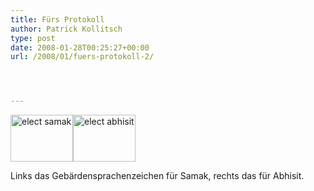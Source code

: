 ```yaml
---
title: Fürs Protokoll
author: Patrick Kollitsch
type: post
date: 2008-01-28T00:25:27+00:00
url: /2008/01/fuers-protokoll-2/




---
```

<div class="clearfix">
  <a href="http://www.flickr.com/photos/schreibblogade/2226301566/" title="elect samak by Patrick Kollitsch, on Flickr"><img src="//farm3.static.flickr.com/2362/2226301566_e0dc5d1e53_t.jpg" width="100" height="75" alt="elect samak" /></a><a href="http://www.flickr.com/photos/schreibblogade/2225512943/" title="elect abhisit by Patrick Kollitsch, on Flickr"><img src="//farm3.static.flickr.com/2392/2225512943_59451bb496_t.jpg" width="100" height="75" alt="elect abhisit" /></a>
</div>

Links das Gebärdensprachenzeichen für Samak, rechts das für Abhisit.
